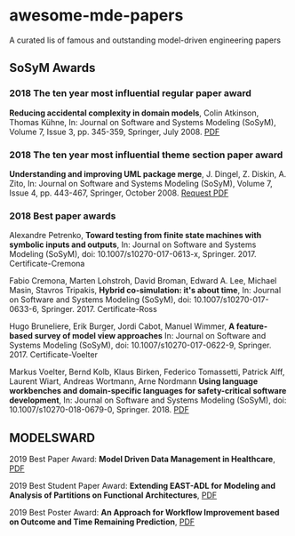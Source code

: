 # awesome-mde-papers
A curated lis of famous and outstanding model-driven engineering papers


## SoSyM Awards

### 2018 The ten year most influential regular paper award 
**Reducing accidental complexity in domain models**, Colin Atkinson, Thomas Kühne, 
In: Journal on Software and Systems Modeling (SoSyM), Volume 7, Issue 3, pp. 345-359, Springer, July 2008.
[PDF](https://www.researchgate.net/publication/225173448_Reducing_accidental_complexity_in_domain_models) 

### 2018 The ten year most influential theme section paper award
**Understanding and improving UML package merge**, J. Dingel, Z. Diskin, A. Zito,
In: Journal on Software and Systems Modeling (SoSyM), Volume 7, Issue 4, pp. 443-467, Springer, October 2008.
[Request PDF](https://www.researchgate.net/publication/220059329_Understanding_and_improving_UML_package_merge)

### 2018 Best paper awards

Alexandre Petrenko, 
**Toward testing from finite state machines with symbolic inputs and outputs**, 
In: Journal on Software and Systems Modeling (SoSyM), doi: 10.1007/s10270-017-0613-x, Springer. 2017.
Certificate-Cremona	

Fabio Cremona, Marten Lohstroh, David Broman, Edward A. Lee, Michael Masin, Stavros Tripakis,
**Hybrid co-simulation: it's about time**, 
In: Journal on Software and Systems Modeling (SoSyM), doi: 10.1007/s10270-017-0633-6, Springer. 2017.
Certificate-Ross	

Hugo Bruneliere, Erik Burger, Jordi Cabot, Manuel Wimmer, 
**A feature-based survey of model view approaches**
In: Journal on Software and Systems Modeling (SoSyM), doi: 10.1007/s10270-017-0622-9, Springer. 2017.
Certificate-Voelter	

Markus Voelter, Bernd Kolb, Klaus Birken, Federico Tomassetti, Patrick Alff, Laurent Wiart, Andreas Wortmann, Arne Nordmann
**Using language workbenches and domain-specific languages for safety-critical software development**, 
In: Journal on Software and Systems Modeling (SoSyM), doi: 10.1007/s10270-018-0679-0, Springer. 2018.
[PDF](https://voelter.de/data/pub/MPS-in-Safety-1.0.pdf)

## MODELSWARD 

2019 Best Paper Award: **Model Driven Data Management in Healthcare**, 
[PDF](http://insticc.org/node/TechnicalProgram/modelsward/presentationDetails/73911)

2019 Best Student Paper Award: **Extending EAST-ADL for Modeling and Analysis of Partitions on Functional Architectures**, 
[PDF](http://dx.doi.org/10.5220/0007688301670176)

2019 Best Poster Award: **An Approach for Workflow Improvement based on Outcome and Time Remaining Prediction**, 
[PDF](http://dx.doi.org/10.5220/0007577504730480)

